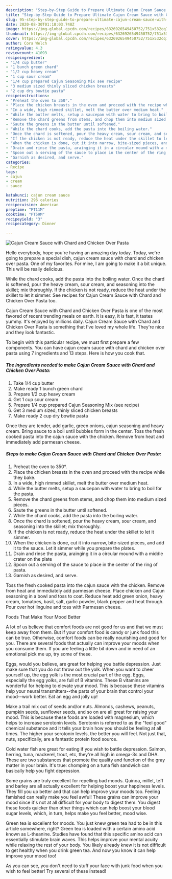 ```yaml
---
description: "Step-by-Step Guide to Prepare Ultimate Cajun Cream Sauce with Chard and Chicken Over Pasta"
title: "Step-by-Step Guide to Prepare Ultimate Cajun Cream Sauce with Chard and Chicken Over Pasta"
slug: 95-step-by-step-guide-to-prepare-ultimate-cajun-cream-sauce-with-chard-and-chicken-over-pasta
date: 2020-08-30T01:18:03.748Z
image: https://img-global.cpcdn.com/recipes/6326926549450752/751x532cq70/cajun-cream-sauce-with-chard-and-chicken-over-pasta-recipe-main-photo.jpg
thumbnail: https://img-global.cpcdn.com/recipes/6326926549450752/751x532cq70/cajun-cream-sauce-with-chard-and-chicken-over-pasta-recipe-main-photo.jpg
cover: https://img-global.cpcdn.com/recipes/6326926549450752/751x532cq70/cajun-cream-sauce-with-chard-and-chicken-over-pasta-recipe-main-photo.jpg
author: Cora Welch
ratingvalue: 4.3
reviewcount: 41093
recipeingredient:
- "1/4 cup butter"
- "1 bunch green chard"
- "1/2 cup heavy cream"
- "1 cup sour cream"
- "1/4 cup prepared Cajun Seasoning Mix see recipe"
- "3 medium sized thinly sliced chicken breasts"
- "2 cup dry bowtie pasta"
recipeinstructions:
- "Preheat the oven to 350°."
- "Place the chicken breasts in the oven and proceed with the recipe while they bake."
- "In a wide, high rimmed skillet, melt the butter over medium heat."
- "While the butter melts, setup a saucepan with water to bring to boil for the pasta."
- "Remove the chard greens from stems, and chop them into medium sized pieces."
- "Saute the greens in the butter until softened."
- "While the chard cooks, add the pasta into the boiling water."
- "Once the chard is softened, pour the heavy cream, sour cream, and seasoning into the skillet; mix thoroughly."
- "If the chicken is not ready, reduce the heat under the skillet to let it simmer."
- "When the chicken is done, cut it into narrow, bite-sized pieces, and add it to the sauce. Let it simmer while you prepare the plates."
- "Drain and rinse the pasta, arainging it in a circular mound with a middle crater on the plate"
- "Spoon out a serving of the sauce to place in the center of the ring of pasta."
- "Garnish as desired, and serve."
categories:
- Recipe
tags:
- cajun
- cream
- sauce

katakunci: cajun cream sauce 
nutrition: 296 calories
recipecuisine: American
preptime: "PT11M"
cooktime: "PT59M"
recipeyield: "3"
recipecategory: Dinner

---
```



![Cajun Cream Sauce with Chard and Chicken Over Pasta](https://img-global.cpcdn.com/recipes/6326926549450752/751x532cq70/cajun-cream-sauce-with-chard-and-chicken-over-pasta-recipe-main-photo.jpg)

Hello everybody, hope you're having an amazing day today. Today, we're going to prepare a special dish, cajun cream sauce with chard and chicken over pasta. One of my favorites. For mine, I am going to make it a bit unique. This will be really delicious.

While the chard cooks, add the pasta into the boiling water. Once the chard is softened, pour the heavy cream, sour cream, and seasoning into the skillet; mix thoroughly. If the chicken is not ready, reduce the heat under the skillet to let it simmer. See recipes for Cajun Cream Sauce with Chard and Chicken Over Pasta too.

Cajun Cream Sauce with Chard and Chicken Over Pasta is one of the most favored of recent trending meals on earth. It is easy, it is fast, it tastes yummy. It's enjoyed by millions daily. Cajun Cream Sauce with Chard and Chicken Over Pasta is something that I've loved my whole life. They're nice and they look fantastic.


To begin with this particular recipe, we must first prepare a few components. You can have cajun cream sauce with chard and chicken over pasta using 7 ingredients and 13 steps. Here is how you cook that.

<!--inarticleads1-->

##### The ingredients needed to make Cajun Cream Sauce with Chard and Chicken Over Pasta:

1. Take 1/4 cup butter
1. Make ready 1 bunch green chard
1. Prepare 1/2 cup heavy cream
1. Get 1 cup sour cream
1. Prepare 1/4 cup prepared Cajun Seasoning Mix (see recipe)
1. Get 3 medium sized, thinly sliced chicken breasts
1. Make ready 2 cup dry bowtie pasta


Once they are tender, add garlic, green onions, cajun seasoning and heavy cream. Bring sauce to a boil until bubbles form in the center. Toss the fresh cooked pasta into the cajun sauce with the chicken. Remove from heat and immediately add parmesan cheese. 

<!--inarticleads2-->

##### Steps to make Cajun Cream Sauce with Chard and Chicken Over Pasta:

1. Preheat the oven to 350°.
1. Place the chicken breasts in the oven and proceed with the recipe while they bake.
1. In a wide, high rimmed skillet, melt the butter over medium heat.
1. While the butter melts, setup a saucepan with water to bring to boil for the pasta.
1. Remove the chard greens from stems, and chop them into medium sized pieces.
1. Saute the greens in the butter until softened.
1. While the chard cooks, add the pasta into the boiling water.
1. Once the chard is softened, pour the heavy cream, sour cream, and seasoning into the skillet; mix thoroughly.
1. If the chicken is not ready, reduce the heat under the skillet to let it simmer.
1. When the chicken is done, cut it into narrow, bite-sized pieces, and add it to the sauce. Let it simmer while you prepare the plates.
1. Drain and rinse the pasta, arainging it in a circular mound with a middle crater on the plate
1. Spoon out a serving of the sauce to place in the center of the ring of pasta.
1. Garnish as desired, and serve.


Toss the fresh cooked pasta into the cajun sauce with the chicken. Remove from heat and immediately add parmesan cheese. Place chicken and Cajun seasoning in a bowl and toss to coat. Reduce heat add green onion, heavy cream, tomatoes, basil, salt, garlic powder, black pepper and heat through. Pour over hot linguine and toss with Parmesan cheese. 

Foods That Make Your Mood Better


A lot of us believe that comfort foods are not good for us and that we must keep away from them. But if your comfort food is candy or junk food this can be true. Otherwise, comfort foods can be really nourishing and good for you. There are several foods that actually can improve your moods when you consume them. If you are feeling a little bit down and in need of an emotional pick me up, try some of these.

Eggs, would you believe, are great for helping you battle depression. Just make sure that you do not throw out the yolk. When you want to cheer yourself up, the egg yolk is the most crucial part of the egg. Eggs, especially the egg yolks, are full of B vitamins. These B vitamins are wonderful for helping to elevate your mood. This is because these vitamins help your neural transmitters--the parts of your brain that control your mood--work better. Eat an egg and jolly up!

Make a trail mix out of seeds and/or nuts. Almonds, cashews, peanuts, pumpkin seeds, sunflower seeds, and so on are all great for raising your mood. This is because these foods are loaded with magnesium, which helps to increase serotonin levels. Serotonin is referred to as the "feel good" chemical substance and it tells your brain how you should be feeling at all times. The higher your serotonin levels, the better you will feel. Not just that, nuts, specifically, are a fantastic protein food source.

Cold water fish are great for eating if you wish to battle depression. Salmon, herring, tuna, mackerel, trout, etc, they're all high in omega-3s and DHA. These are two substances that promote the quality and function of the gray matter in your brain. It's true: chomping on a tuna fish sandwich can basically help you fight depression. 

Some grains are truly excellent for repelling bad moods. Quinoa, millet, teff and barley are all actually excellent for helping boost your happiness levels. They fill you up better and that can help improve your moods too. Feeling famished can really make you feel awful! These grains can improve your mood since it's not at all difficult for your body to digest them. You digest these foods quicker than other things which can help boost your blood sugar levels, which, in turn, helps make you feel better, mood wise.

Green tea is excellent for moods. You just knew green tea had to be in this article somewhere, right? Green tea is loaded with a certain amino acid known as L-theanine. Studies have found that this specific amino acid can essentially stimulate brain waves. This helps improve your mental acuity while relaxing the rest of your body. You likely already knew it is not difficult to get healthy when you drink green tea. And now you know it can help improve your mood too!

As you can see, you don't need to stuff your face with junk food when you wish to feel better! Try several of these instead!

